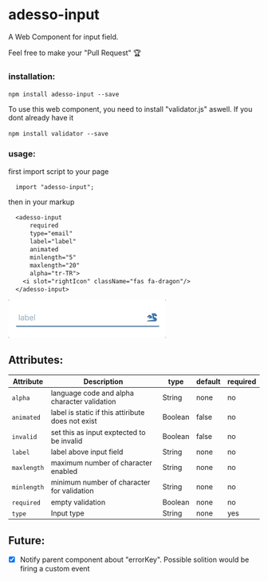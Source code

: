 # adesso-input
A Web Component for input field.

Feel free to make your "Pull Request" 🏆

  ### installation:
  `npm install adesso-input --save`

  To use this web component, you need to install "validator.js" aswell. If you dont already have it

  `npm install validator --save`

  ### usage:
  first import script to your page

  ```
    import "adesso-input";
  ```
  then in your markup
  ```
    <adesso-input 
        required
        type="email"
        label="label"
        animated
        minlength="5"
        maxlength="20"
        alpha="tr-TR">
      <i slot="rightIcon" className="fas fa-dragon"/>
    </adesso-input>
  ```
  
![](input_field_gif.gif)

  ## Attributes:

  | Attribute | Description | type | default| required |
  | --- | --- | --- | --- | --- |
  | `alpha` | language code and alpha character validation | String | none | no |
  | `animated` | label is static if this attiribute does not exist | Boolean | false | no |
  | `invalid` | set this as input exptected to be invalid | Boolean | false | no |
  | `label` | label above input field | String | none | no |
  | `maxlength` | maximum number of character enabled | String | none | no |
  | `minlength` | minimum number of character for validation | String | none | no |
  | `required` | empty validation | Boolean | none | no |
  | `type` | Input type | String | none | yes |
  
  ## Future:
  
  - [x] Notify parent component about "errorKey". Possible solition would be firing a custom event
 
